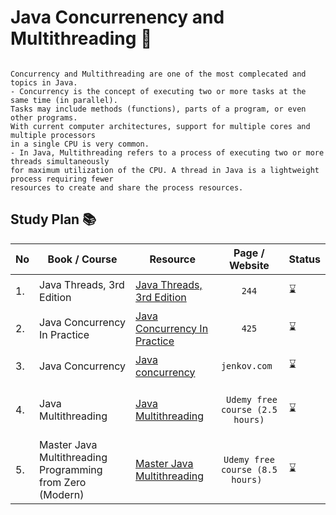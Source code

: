 # Java Concurrenency and Multithreading :twisted_rightwards_arrows:

```

Concurrency and Multithreading are one of the most complecated and topics in Java. 
- Concurrency is the concept of executing two or more tasks at the same time (in parallel). 
Tasks may include methods (functions), parts of a program, or even other programs. 
With current computer architectures, support for multiple cores and multiple processors 
in a single CPU is very common.
- In Java, Multithreading refers to a process of executing two or more threads simultaneously 
for maximum utilization of the CPU. A thread in Java is a lightweight process requiring fewer 
resources to create and share the process resources.
```

## Study Plan 📚

|No|Book / Course|Resource|Page / Website|Status|
|--|----|--------|----|------|
|1.|Java Threads, 3rd Edition|[Java Threads, 3rd Edition](https://github.com/abbos0123/Java/tree/main/Java-Advanced/Java-Concurrency-and-Multithreading/Java%20Threads)|<p align="center">```244```</p>|:hourglass:|
|2.|Java Concurrency In Practice|[Java Concurrency In Practice](https://github.com/abbos0123/Java/tree/main/Java-Advanced/Java-Concurrency-and-Multithreading/Java-Concurrency-In-Practice)|<p align="center">```425```</p>|:hourglass:|
|3.|Java Concurrency|[Java concurrency](https://jenkov.com/tutorials/java-concurrency/concurrency-models.html)|<p align="center"> ```jenkov.com ``` </p> |:hourglass:|
|4.|Java Multithreading|[ Java Multithreading](https://www.udemy.com/course/java-multithreading/?ranMID=39197&ranEAID=JVFxdTr9V80&ranSiteID=JVFxdTr9V80-EEiV7stkZNhFdubcWs._cw&LSNPUBID=JVFxdTr9V80&utm_source=aff-campaign&utm_medium=udemyads)|<p align="center">``` Udemy free course (2.5 hours)``` </p>|:hourglass:|
|5.|Master Java Multithreading Programming from Zero (Modern)|[Master Java Multithreading](https://www.udemy.com/course/java-multi-threading-programming/?ranMID=39197&ranEAID=JVFxdTr9V80&ranSiteID=JVFxdTr9V80-M7ZIY4IEDOE5n6csacdMrQ&LSNPUBID=JVFxdTr9V80&utm_source=aff-campaign&utm_medium=udemyads)|<p align="center"> ```Udemy free course (8.5 hours) ```</p>|:hourglass:|


